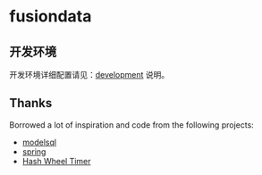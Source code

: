 # fusiondata

## 开发环境

开发环境详细配置请见：[development](./document/development-zh.md) 说明。



## Thanks

Borrowed a lot of inspiration and code from the following projects:

- [modelsql](https://crates.io/crates/modelsql)
- [spring](https://crates.io/crates/spring)
- [Hash Wheel Timer](https://crates.io/crates/hierarchical_hash_wheel_timer)
